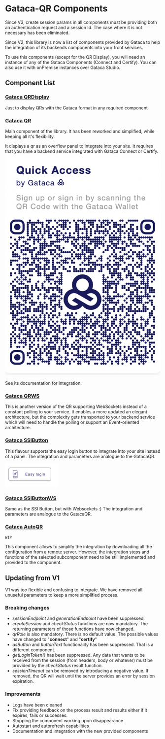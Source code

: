 # Gataca-QR Components

Since V3, create session params in all components must be providing both an authentication request and a session Id. The case where it is not necessary has been eliminated.

Since V2, this library is now a list of components provided by Gataca to help the integration of its backends components into your front services.

To use this components (except for the QR Display), you will need an instance of any of the Gataca Components (Connect and Certify). You can also use it with onPremise instances over Gataca Studio.

## Component List

### [Gataca QRDisplay](src/components/gataca-qrdisplay/readme.md)

Just to display QRs with the Gataca format in any required component

### [Gataca QR](src/components/gataca-qr/readme.md)

Main component of the library. It has been reworked and simplified, while keeping all it's flexibility.

It displays a qr as an overflow panel to integrate into your site. It requires that you have a backend service integrated with Gataca Connect or Certify.
![GatacaQR](GatacaQR.png)

See its documentation for integration.

### [Gataca QRWS](src/components/gataca-qrwsreadme.md)

This is another version of the QR supporting WebSockets instead of a constant polling to your service.
It enables a more updated an elegant architecture, but the complexity gets transported to your backend service which will need to handle the polling or support an Event-oriented architecture.

### [Gataca SSIButton](src/components/gataca-ssibutton/readme.md)

This flavour supports the easy login button to integrate into your site instead of a panel.
The integration and parameters are analogue to the GatacaQR.

![GatacaSSIButton](SSIButton.png)

### [Gataca SSIButtonWS](src/components/gataca-ssibuttonws/readme.md)

Same as the SSI Button, but with Websockets :)
The integration and parameters are analogue to the GatacaQR.

### [Gataca AutoQR](src/components/gataca-autoqr/readme.md)

````note
WIP
````

This component allows to simplify the integration by downloading all the configuration from a remote server.
However, the integration steps and functions of the selected subcomponent need to be still implemented and provided to the component.

## Updating from V1

V1 was too flexible and confusing to integrate. We have removed all unuseful parameters to keep a more simplified process.

### Breaking changes

* _sessionEndpoint_ and _generationEndpoint_ have been suppressed.
* _createSession_ and _checkStatus_ functions are now mandatory. The returning parameters of those functions have now changed.
* _qrRole_ is also mandatory. There is no default value. The possible values have changed to "**connect**" and "**certify**"
* _asButton_ and _buttonText_ functionality has been suppressed. That is a different component.
* _getLoginToken()_ has been suppressed. Any data that wants to be received from the session (from headers, body or whatever) must be provided by the _checkStatus_ result function.
* _sessionTimeout_ can be removed by introducing a negative value. If removed, the QR will wait until the server provides an error by session expiration.

### Improvements

* Logs have been cleaned
* Fix providing feedback on the process result and results either if it expires, fails or successes.
* Stopping the component working upon disappearance
* Autostart and autorefresh capabilities
* Documentation and integration with the new provided components

